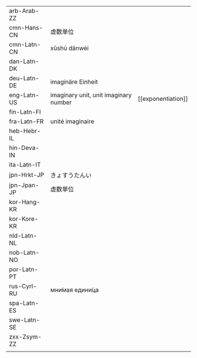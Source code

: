 | | | |
|-|-|-|
| arb-Arab-ZZ |  |  |
| cmn-Hans-CN | 虚数单位 |  |
| cmn-Latn-CN | xūshù dānwèi |  |
| dan-Latn-DK |  |  |
| deu-Latn-DE | imaginäre Einheit |  |
| eng-Latn-US | imaginary unit, unit imaginary number | [[exponentiation]] |
| fin-Latn-FI |  |  |
| fra-Latn-FR | unité imaginaire |  |
| heb-Hebr-IL |  |  |
| hin-Deva-IN |  |  |
| ita-Latn-IT |  |  |
| jpn-Hrkt-JP | きょすうたんい |  |
| jpn-Jpan-JP | 虚数単位 |  |
| kor-Hang-KR |  |  |
| kor-Kore-KR |  |  |
| nld-Latn-NL |  |  |
| nob-Latn-NO |  |  |
| por-Latn-PT |  |  |
| rus-Cyrl-RU | мни́мая едини́ца |  |
| spa-Latn-ES |  |  |
| swe-Latn-SE |  |  |
| zxx-Zsym-ZZ |  |  |
|  |  |  |